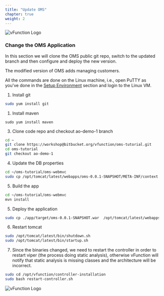 ```yaml
---
title: "Update OMS"
chapter: true
weight: 2
---
```


![vFunction Logo](/images/vFunction.png)

### Change the OMS Application

In this section we will clone the OMS public git repo, switch to the updated branch and then configure and deploy the new version. 

The modified version of OMS adds managing customers. 

All the commands are done on the Linux machine, i.e., open PuTTY as you've done in the [Setup Environment](/10_setup/_index.aws.html) section and login to the Linux VM. 


1. Install git

```bash
sudo yum install git
```

1. Install maven

```
sudo yum install maven
```

3. Clone code repo and checkout ao-demo-1 branch

```bash
cd ~
git clone https://workshop@bitbucket.org/vfunction/oms-tutorial.git
cd oms-tutorial
git checkout ao-demo-1
```

4. Update the DB properties

```bash
cd ~/oms-tutorial/oms-webmvc
sudo cp /opt/tomcat/latest/webapps/oms-0.0.1-SNAPSHOT/META-INF/context.xml ./app/src/main/webapp/META-INF/context.xml
```


5. Build the app

```bash
cd ~/oms-tutorial/oms-webmvc
mvn install
```

5. Deploy the application

```bash
sudo cp ./app/target/oms-0.0.1-SNAPSHOT.war  /opt/tomcat/latest/webapps/
```

6. Restart tomcat

```bash
sudo /opt/tomcat/latest/bin/shutdown.sh
sudo /opt/tomcat/latest/bin/startup.sh
```


7. Since the binaries changed, we need to restart the controller in order to restart viper (the process doing static analysis),
otherwise vFunction will notify that static analysis is missing classes and the architecture will be incorrect.

```bash
sudo cd /opt/vfunction/controller-installation
sudo bash restart-controller.sh
```

![vFunction Logo](/images/vFunction.png)